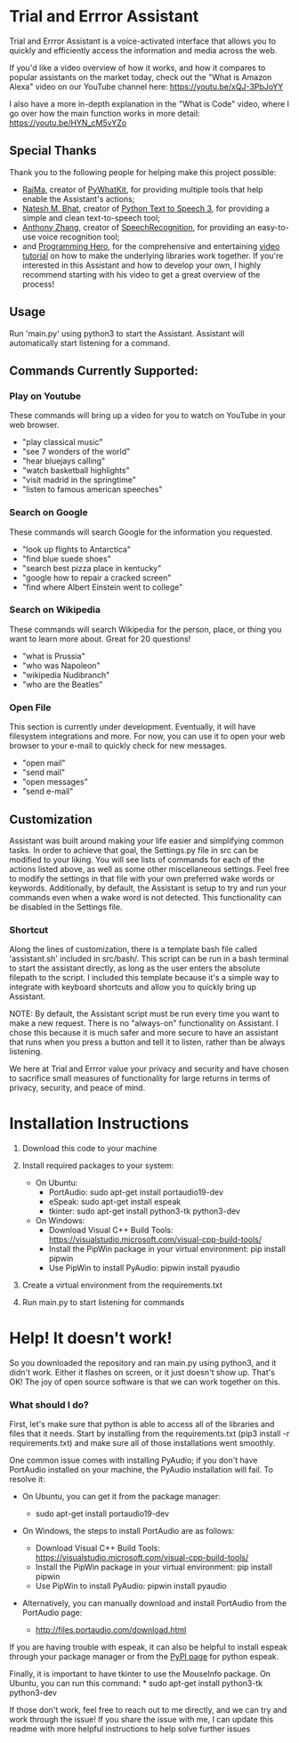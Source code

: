 # Trial and Errror Assistant

Trial and Errror Assistant is a voice-activated interface that allows you to quickly and efficiently access the information and media across the web.

If you'd like a video overview of how it works, and how it compares to popular assistants on the market today, check out the "What is Amazon Alexa" video on our YouTube channel here: https://youtu.be/xQJ-3PbJoYY

I also have a more in-depth explanation in the "What is Code" video, where I go over how the main function works in more detail: https://youtu.be/HYN_cM5vYZo

## Special Thanks

Thank you to the following people for helping make this project possible:
* [RajMa](https://pypi.org/user/RajMa/), creator of [PyWhatKit](https://pypi.org/project/pywhatkit/), for providing multiple tools that help enable the Assistant's actions;
* [Natesh M. Bhat](https://pypi.org/user/nateshmbhat/), creator of [Python Text to Speech 3](https://pypi.org/project/pyttsx3/), for providing a simple and clean text-to-speech tool;
* [Anthony Zhang](https://pypi.org/user/Anthony.Zhang/), creator of [SpeechRecognition](https://pypi.org/project/SpeechRecognition/), for providing an easy-to-use voice recognition tool;
* and [Programming Hero](https://www.youtube.com/channel/UCStj-ORBZ7TGK1FwtGAUgbQ), for the comprehensive and entertaining [video tutorial](https://www.youtube.com/watch?v=AWvsXxDtEkU) on how to make the underlying libraries work together. If you're interested in this Assistant and how to develop your own, I highly recommend starting with his video to get a great overview of the process!

## Usage

Run 'main.py' using python3 to start the Assistant. 
Assistant will automatically start listening for a command.

## Commands Currently Supported:

### Play on Youtube
These commands will bring up a video for you to watch on YouTube in your web browser.

* "play classical music"
* "see 7 wonders of the world"
* "hear bluejays calling"
* "watch basketball highlights"
* "visit madrid in the springtime"
* "listen to famous american speeches"
  
### Search on Google
These commands will search Google for the information you requested.
* "look up flights to Antarctica"
* "find blue suede shoes"
* "search best pizza place in kentucky"
* "google how to repair a cracked screen"
* "find where Albert Einstein went to college"

### Search on Wikipedia
These commands will search Wikipedia for the person, place, or thing you want to learn more about. Great for 20 questions!
* "what is Prussia"
* "who was Napoleon"
* "wikipedia Nudibranch"
* "who are the Beatles"

### Open File
This section is currently under development. Eventually, it will have filesystem integrations and more.
For now, you can use it to open your web browser to your e-mail to quickly check for new messages.
* "open mail"
* "send mail"
* "open messages"
* "send e-mail"

## Customization
Assistant was built around making your life easier and simplifying common tasks. In order to achieve that goal,
the Settings.py file in src can be modified to your liking. You will see lists of commands for each of the actions
listed above, as well as some other miscellaneous settings. Feel free to modify the settings in that file with your
own preferred wake words or keywords. Additionally, by default, the Assistant is setup to try and run your commands
even when a wake word is not detected. This functionality can be disabled in the Settings file.


### Shortcut
Along the lines of customization, there is a template bash file called 'assistant.sh' included in src/bash/.
This script can be run in a bash terminal to start the assistant directly, 
as long as the user enters the absolute filepath to the script. I included this template because it's a simple way
to integrate with keyboard shortcuts and allow you to quickly bring up Assistant.

NOTE: By default, the Assistant script must be run every time you want to make a new request.
There is no "always-on" functionality on Assistant. I chose this because it is much safer and more secure to have an
assistant that runs when you press a button and tell it to listen, rather than be always listening.

We here at Trial and Errror value your privacy and security and have chosen to sacrifice small measures of functionality 
for large returns in terms of privacy, security, and peace of mind.

# Installation Instructions

1. Download this code to your machine
2. Install required packages to your system:
    * On Ubuntu:
        * PortAudio: sudo apt-get install portaudio19-dev
        * eSpeak: sudo apt-get install espeak
        * tkinter: sudo apt-get install python3-tk python3-dev
    * On Windows:
        * Download Visual C++ Build Tools: https://visualstudio.microsoft.com/visual-cpp-build-tools/
        * Install the PipWin package in your virtual environment: pip install pipwin
        * Use PipWin to install PyAudio: pipwin install pyaudio
  
3. Create a virtual environment from the requirements.txt
4. Run main.py to start listening for commands


# Help! It doesn't work!
So you downloaded the repository and ran main.py using python3, and it didn't work. Either it flashes on screen,
or it just doesn't show up. That's OK! The joy of open source software is that we can work together on this.

### What should I do?
First, let's make sure that python is able to access all of the libraries and files that it needs.
Start by installing from the requirements.txt (pip3 install -r requirements.txt) and make sure all of those installations
went smoothly.

One common issue comes with installing PyAudio; if you don't have PortAudio installed on your machine, the PyAudio
installation will fail. To resolve it:
* On Ubuntu, you can get it from the package manager:
   * sudo apt-get install portaudio19-dev
    
* On Windows, the steps to install PortAudio are as follows:
    * Download Visual C++ Build Tools: https://visualstudio.microsoft.com/visual-cpp-build-tools/
    * Install the PipWin package in your virtual environment: pip install pipwin
    * Use PipWin to install PyAudio: pipwin install pyaudio
    
* Alternatively, you can manually download and install PortAudio from the PortAudio page: 
  * http://files.portaudio.com/download.html
    
If you are having trouble with espeak, it can also be helpful to install espeak through your package manager or
from the [PyPI page](https://pypi.org/project/python-espeak/) for python espeak.

Finally, it is important to have tkinter to use the MouseInfo package. On Ubuntu, you can run this command:
    * sudo apt-get install python3-tk python3-dev

If those don't work, feel free to reach out to me directly, and we can try and work through the issue! If you share
the issue with me, I can update this readme with more helpful instructions to help solve further issues
